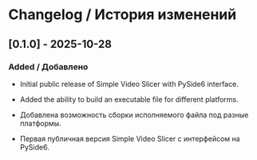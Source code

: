 # Changelog / История изменений

## [0.1.0] - 2025-10-28
### Added / Добавлено
- Initial public release of Simple Video Slicer with PySide6 interface.
- Added the ability to build an executable file for different platforms.

- Добавлена возможность сборки исполняемого файла под разные платформы.
- Первая публичная версия Simple Video Slicer с интерфейсом на PySide6.

